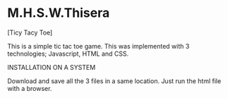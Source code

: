 # M.H.S.W.Thisera
[Ticy Tacy Toe]

This is a simple tic tac toe game.
This was implemented with 3 technologies; Javascript, HTML and CSS.

INSTALLATION ON A SYSTEM


Download and save all the 3 files in a same location.
Just run the html file with a browser.
